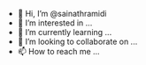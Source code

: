 - 👋 Hi, I’m @sainathramidi
- 👀 I’m interested in ...
- 🌱 I’m currently learning ...
- 💞️ I’m looking to collaborate on ...
- 📫 How to reach me ...

<!---
sainathramidi/sainathramidi is a ✨ special ✨ repository because its `README.md` (this file) appears on your GitHub profile.
You can click the Preview link to take a look at your changes.
--->
